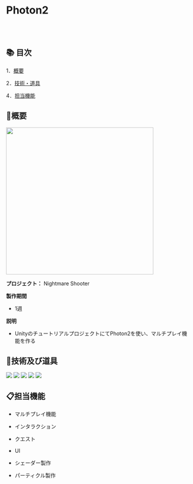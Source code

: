 # Photon2

<br></br>

## 📚 目次
1．[概要](#概要)

2．[技術・道具](#技術及び道具)

4．[担当機能](#担当機能)

## 📝概要

<div align=""> 
<img src="https://github.com/LeeYongSu1/LeeYongSu1/assets/80555875/4ebcb014-6d27-427c-8db6-ffb739da4b7d.png"  width="400px" height="400px">
  
</div>

**プロジェクト：**  Nightmare Shooter

**製作期間**　
 - 1週

**説明**
  - UnityのチュートリアルプロジェクトにてPhoton2を使い、マルチプレイ機能を作る


## 🔧技術及び道具


<img src="https://img.shields.io/badge/Unity-FFFFFF.svg?style=flat-square&logo=Unity&logoColor=black"/>  <img src="https://img.shields.io/badge/ZEPETO-A100FF.svg?style=flat-square&logoColor=white"/> <img src="https://img.shields.io/badge/GitHub-181717.svg?style=flat-square&logo=GitHub&logoColor=white"/> <img src="https://img.shields.io/badge/TypeScript-3178C6.svg?style=flat-square&logo=TypeScript&logoColor=white"/> <img src="https://img.shields.io/badge/CSrp-239120.svg?style=flat-square&logo=C Sharp&logoColor=white"/>  



## 📋担当機能
- マルチプレイ機能
- インタラクション
- クエスト
- UI
- シェーダー製作
- パーティクル製作


 
 
  <!--
**LeeYongSu1/LeeYongSu1** is a ✨ _special_ ✨ repository because its `README.md` (this file) appears on your GitHub profile.

Here are some ideas to get you started:

- 🔭 I’m currently working on ...
- 🌱 I’m currently learning ...
- 👯 I’m looking to collaborate on ...
- 🤔 I’m looking for help with ...
- 💬 Ask me about ...
- 📫 How to reach me: ...
- 😄 Pronouns: ...
- ⚡ Fun fact: ...
-->
